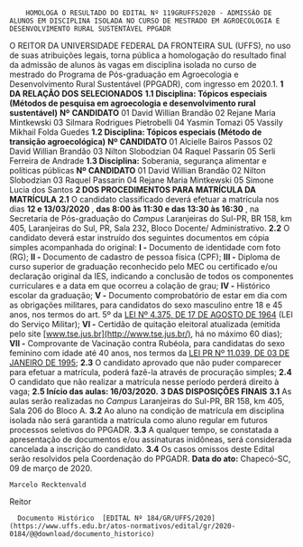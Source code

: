         HOMOLOGA O RESULTADO DO EDITAL Nº 119GRUFFS2020 - ADMISSÃO DE ALUNOS EM DISCIPLINA ISOLADA NO CURSO DE MESTRADO EM AGROECOLOGIA E DESENVOLVIMENTO RURAL SUSTENTÁVEL PPGADR  

 O REITOR DA UNIVERSIDADE FEDERAL DA FRONTEIRA SUL (UFFS), no uso de suas atribuições legais, torna pública a homologação do resultado final da admissão de alunos às vagas em disciplina isolada no curso de mestrado do Programa de Pós-graduação em Agroecologia e Desenvolvimento Rural Sustentável (PPGADR), com ingresso em 2020.1.     **1 DA RELAÇÃO DOS SELECIONADOS**   **1.1 Disciplina: Tópicos especiais (Métodos de pesquisa em agroecologia e desenvolvimento rural sustentável)**       **Nº**      **CANDIDATO**      01   David Willian Brandão     02   Rejane Maria Mintkewski     03   Silmara Rodrigues Pietrobelli     04   Yasmin Tomazi     05   Vassily Mikhail Folda Guedes     **1.2 Disciplina: Tópicos especiais (Método de transição agroecológica)**       **Nº**      **CANDIDATO**      01   Alcielle Bairos Passos     02   David Willian Brandão     03   Nilton Slobodzian     04   Raquel Passarin     05   Serli Ferreira de Andrade     **1.3 Disciplina:**  Soberania, segurança alimentar e políticas públicas     **Nº**      **CANDIDATO**      01   David Willian Brandão     02   Nilton Slobodzian     03   Raquel Passarin     04   Rejane Maria Mintkewski     05   Simone Lucia dos Santos        **2 DOS PROCEDIMENTOS PARA MATRÍCULA DA MATRÍCULA**   **2.1**  O candidato classificado deverá efetuar a matrícula nos dias **12 e 13/03/2020** , **das 8:00 às 11:30 e das 13:30 às 16:30** , na Secretaria de Pós-graduação do *Campus*  Laranjeiras do Sul-PR, BR 158, km 405, Laranjeiras do Sul, PR, Sala 232, Bloco Docente/ Administrativo.  **2.2**  O candidato deverá estar instruído dos seguintes documentos em cópia simples acompanhada do original:  **I -**  Documento de identidade com foto (RG);  **II -**  Documento de cadastro de pessoa física (CPF);  **III -**  Diploma de curso superior de graduação reconhecido pelo MEC ou certificado e/ou declaração original da IES, indicando a conclusão de todos os componentes curriculares e a data em que ocorreu a colação de grau;  **IV -**  Histórico escolar da graduação;  **V -**  Documento comprobatório de estar em dia com as obrigações militares, para candidatos do sexo masculino entre 18 e 45 anos, nos termos do art. 5º da [LEI Nº 4.375, DE 17 DE AGOSTO DE 1964](http://www.planalto.gov.br/ccivil_03/LEIS/L4375.htm) (LEI do Serviço Militar);  **VI -**  Certidão de quitação eleitoral atualizada (emitida pelo site [www.tse.jus.br](http://www.tse.jus.br/), há no máximo 60 dias);  **VII -**  Comprovante de Vacinação contra Rubéola, para candidatas do sexo feminino com idade até 40 anos, nos termos da [LEI PR Nº 11.039, DE 03 DE JANEIRO DE 1995](http://www.crianca.mppr.mp.br/pagina-17.html);  **2.3**  O candidato aprovado que não puder comparecer para efetuar a matrícula, poderá fazê-la através de procuração simples;  **2.4**  O candidato que não realizar a matrícula nesse período perderá direito à vaga;  **2.5 Início das aulas: 16/03/2020.**      **3 DAS DISPOSIÇÕES FINAIS**   **3.1**  As aulas serão realizadas no *Campus*  Laranjeiras do Sul-PR, BR 158, km 405, Sala 206 do Bloco A.  **3.2**  Ao aluno na condição de matrícula em disciplina isolada não será garantida a matrícula como aluno regular em futuros processos seletivos do PPGADR.  **3.3**  A qualquer tempo, se constatada a apresentação de documentos e/ou assinaturas inidôneas, será considerada cancelada a inscrição do candidato.  **3.4**  Os casos omissos deste Edital serão resolvidos pela Coordenação do PPGADR.        **Data do ato:** Chapecó-SC, 09 de março de 2020.   
 

    Marcelo Recktenvald   
 Reitor 

      Documento Histórico  [EDITAL Nº 184/GR/UFFS/2020](https://www.uffs.edu.br/atos-normativos/edital/gr/2020-0184/@@download/documento_historico)     
      